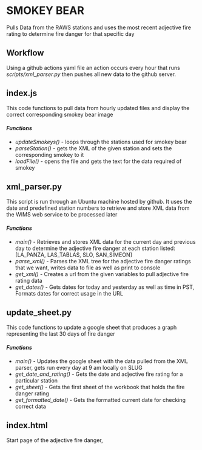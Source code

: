 # **SMOKEY BEAR**
Pulls Data from the RAWS stations and uses the most recent adjective fire rating
to determine fire danger for that specific day

## **Workflow**
Using a github actions yaml file an action occurs every hour that runs
*scripts/xml_parser.py* then pushes all new data to the github server.

## **index.js**
This code functions to pull data from hourly updated files and display the
correct corresponding smokey bear image

#### *Functions*
  *  *updateSmokeys()*  - loops through the stations used for smokey bear
  *  *parseStation()*   - gets the XML of the given station and sets the corresponding smokey to it
  *  *loadFile()*       - opens the file and gets the text for the data required of smokey

## **xml_parser.py**
This script is run through an Ubuntu machine hosted by github. It uses the date and predefined
station numbers to retrieve and store XML data from the WIMS web service to be processed later

#### *Functions*
  * *main()* - Retrieves and stores XML data for the current day and previous day to determine
    the adjective fire danger at each station listed:
    [LA_PANZA, LAS_TABLAS, SLO, SAN_SIMEON]
  * *parse_xml()* - Parses the XML tree for the adjective fire danger ratings that we want,
    writes data to file as well as print to console
  * *get_xml()* - Creates a url from the given variables to pull adjective fire rating
    data
  * *get_dates()* - Gets dates for today and yesterday as well as time in PST, Formats
    dates for correct usage in the URL

## **update_sheet.py**
This code functions to update a google sheet that produces a graph representing the last 30 days of fire danger

#### *Functions*
  * *main()* - Updates the google sheet with the data pulled from the XML parser, gets run every day at 9 am locally on SLUG
  * *get_date_and_rating()* - Gets the date and adjective fire rating for a particular station
  * *get_sheet()* - Gets the first sheet of the workbook that holds the fire danger rating
  * *get_formatted_date()* - Gets the formatted current date for checking correct data
  
## **index.html**
Start page of the adjective fire danger,
